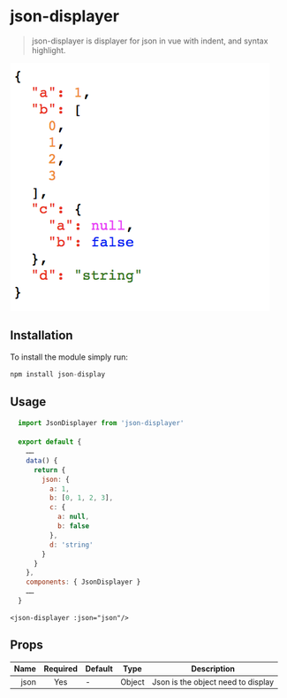 # json-displayer

> json-displayer is displayer for json in vue with indent, and syntax highlight.

![](./src/png.png)

## Installation
To install the module simply run:
```javascript
npm install json-display
```
## Usage

```javascript
  import JsonDisplayer from 'json-displayer'

  export default {
    ……
    data() {
      return {
        json: {
          a: 1,
          b: [0, 1, 2, 3],
          c: {
            a: null,
            b: false
          },
          d: 'string'
        }
      }
    },
    components: { JsonDisplayer }
    ……
  }
```

```
<json-displayer :json="json"/>
```

## Props


| Name | Required | Default | Type | Description
| ---: | :----: | :------- | ---- | ---- |
|   json  | Yes | - | Object | Json is the object need to display |
